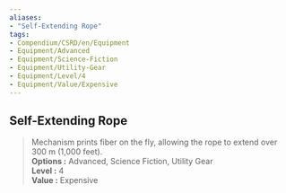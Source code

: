 ```yaml
---
aliases:
- "Self-Extending Rope"
tags:
- Compendium/CSRD/en/Equipment
- Equipment/Advanced
- Equipment/Science-Fiction
- Equipment/Utility-Gear
- Equipment/Level/4
- Equipment/Value/Expensive
---
```


  
## Self-Extending Rope  
  
>Mechanism prints fiber on the fly, allowing the rope to extend over 300 m (1,000 feet).  
> **Options :** Advanced, Science Fiction, Utility Gear  
> **Level :** 4  
> **Value :** Expensive